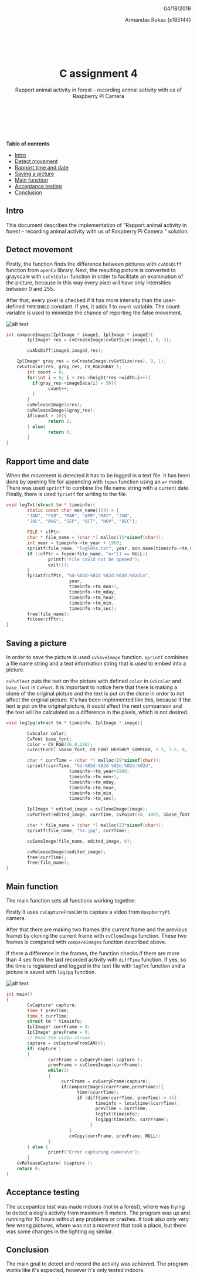 <div align="right">
    <p>04/18/2019</p> 
<p>Armandas Rokas (s185144) 
</p>
</div>

</br>
</br>
</br>
</br>

<center><h1>
    C assignment 4
    </h1> 
<p>Rapport animal activity in forest - recording animal activity with us of Raspberry Pi Camera </p></center>



</br>
</br>
</br>
</br>

</br>

**Table of contents**

- [Intro](#intro)
- [Detect movement](#detect-movement)
- [Rapport time and date](#rapport-time-and-date)
- [Saving a picture](#saving-a-picture)
- [Main function](#main-function)
- [Acceptance testing](#acceptance-testing)
- [Conclusion](#conclusion)




 <div style="page-break-after: always;"></div>

## Intro

This document describes the implementation of "Rapport animal activity in forest - recording animal activity with us of Raspberry Pi Camera " solution. 

## Detect movement

Firstly, the function finds the difference between pictures with  `cvAbsDiff` function from `openCv` library.  Next, the resulting picture is converted to grayscale with `cvCvtColor` function in order to facilitate an examination of the picture, because in this way every pixel will have only intensities between 0 and 255. 

After that, every pixel is checked if it has more intensity than the user-defined `THRESHOLD` constant.  If yes,  it adds 1 to `count` variable. The count variable is used to minimize the chance of reporting the false movement.   

![alt text](compareImages.jpg "flowchart_comapreImages")

```c
int compareImages(IplImage * image1, IplImage * image2){
        IplImage* res = cvCreateImage(cvGetSize(image1), 8, 3);

        cvAbsDiff(image1,image2,res);

    IplImage* gray_res = cvCreateImage(cvGetSize(res), 8, 1);
    cvCvtColor(res, gray_res, CV_RGB2GRAY );
        int count = 0;
        for(int i = 0; i < res->height*res->width;i++){
          if(gray_res->imageData[i] > 50){ 
                count++;
          }
        }
        cvReleaseImage(&res);  
        cvReleaseImage(&gray_res);
        if(count > 10){
                return 1;
        } else{
                return 0;
        }
}
```

## Rapport time and date

When the movement is detected it has to be logged in a text file. It has been done by opening file for appending with `fopen` function using an `a+` mode. There was used `sprintf` to combine the file name string with a current date. Finally, there is used `fprintf` for writing to the file. 

```C
void logTxt(struct tm * timeinfo){
        static const char mon_name[][4] = {
        "JAN", "FEB", "MAR", "APR","MAY", "JUN",
        "JUL", "AUG", "SEP", "OCT", "NOV", "DEC"};
    
        FILE * cfPtr;
        char * file_name = (char *) malloc(15*sizeof(char));
        int year = timeinfo->tm_year + 1900;
        sprintf(file_name, "log%d%s.txt", year, mon_name[timeinfo->tm_mon]);
        if ((cfPtr = fopen(file_name, "a+")) == NULL){
                printf("File could not be opened");
                exit(1);
        }
        fprintf(cfPtr, "%d-%02d-%02d %02d:%02d:%02d\n",
                        year,
                        timeinfo->tm_mon+1,
                        timeinfo->tm_mday,
                        timeinfo->tm_hour,
                        timeinfo->tm_min,
                        timeinfo->tm_sec);
        free(file_name);
        fclose(cfPtr);
}
```

## Saving a picture

In order to save the picture is used `cvSaveImage` function.  `sprintf` combines a file name string and a text information string that is used to embed into a picture.

`cvPutText` puts the text on the picture with defined `color` in `CvScaler` and `base_font` in `CvFont`.  It is important to notice here that there is making a clone of the original picture and the text is put on the clone in order to not affect the original picture. It's has been implemented like this, because if the text is put on the original picture,  it could affect the next comparison and the text will be calculated as a difference in the pixels, which is not desired.  

```C
void logJpg(struct tm * timeinfo, IplImage * image){

        CvScalar color;
        CvFont base_font;
        color = CV_RGB(36,0,250);
        cvInitFont( &base_font, CV_FONT_HERSHEY_SIMPLEX, 1.5, 1.5, 0, 1, 8);

        char * currTime = (char *) malloc(19*sizeof(char));
        sprintf(currTime, "%d-%02d-%02d %02d:%02d:%02d",
                        timeinfo->tm_year+1900,
                        timeinfo->tm_mon+1,
                        timeinfo->tm_mday,
                        timeinfo->tm_hour,
                        timeinfo->tm_min,
                        timeinfo->tm_sec);

        IplImage * edited_image = cvCloneImage(image);
        cvPutText(edited_image, currTime, cvPoint(10, 400), &base_font, color);

        char * file_name = (char *) malloc(23*sizeof(char));
        sprintf(file_name, "%s.jpg", currTime);

        cvSaveImage(file_name, edited_image, 0);

        cvReleaseImage(&edited_image);
        free(currTime);
        free(file_name);
}
```

## Main function

The main function sets all functions working together.  

Firstly It uses `cvCaptureFromCAM` to capture a video from `RaspberryPi` camera. 

After that there are making two frames (the current frame and the previous frame) by cloning the current frame with `cvCloneImage` function.  These two frames is compared with `compareImages` function described above. 

If there a difference in the frames, the function checks if there are more than 4 sec from the last recorded activity with `diffTime` function. If yes, so the time is registered and logged in the text file with `logTxt` function and a picture is saved with `logJpg` function.

![alt text](main.jpg "flowchart_comapreImages")



```C
int main()
{
        CvCapture* capture;
        time_t prevTime;
        time_t currTime;
    	struct tm * timeinfo;
    	IplImage* currFrame = 0;
        IplImage* prevFrame = 0;
        // Read the video stream
        capture = cvCaptureFromCAM(0);
        if( capture )
        {
                currFrame = cvQueryFrame( capture );
                prevFrame = cvCloneImage(currFrame); 
                while(1)
                {
                     currFrame = cvQueryFrame(capture);
                     if(compareImages(currFrame,prevFrame)){
                           time(&currTime);
                           if (difftime(currTime, prevTime) > 4){
                                  timeinfo = localtime(&currTime);
                                  prevTime = currTime;
                                  logTxt(timeinfo);
                                  logJpg(timeinfo, currFrame);
                                }
                        }
                        cvCopy(currFrame, prevFrame, NULL);
                }
        } else {
                printf("Error capturing camera\n");
        }
    cvReleaseCapture( &capture );
    return 0;
}

```



## Acceptance testing

The accepantce test was made indoors (not in a forest), where was trying to detect a dog's activity from maximum 5 meters. The program was up and running for 10 hours without any problems or crashes.  It took also only very few wrong pictures, where was not a movment that took a place, but there was some changes in the lighting og similar.



## Conclusion

The main goal to detect and record the activity was achieved. The program works like  it's expected, however it's only tested indoors. 